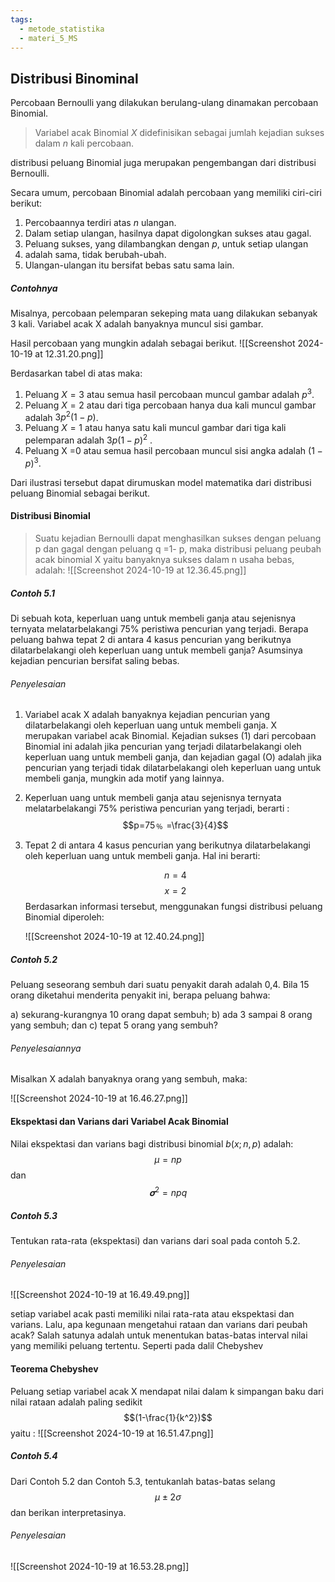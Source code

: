 ```yaml
---
tags:
  - metode_statistika
  - materi_5_MS
---
```

## Distribusi Binominal

Percobaan Bernoulli yang dilakukan berulang-ulang dinamakan percobaan Binomial.

>Variabel acak Binomial $X$ didefinisikan sebagai jumlah kejadian sukses dalam $n$ kali percobaan.

distribusi peluang Binomial juga merupakan pengembangan dari distribusi Bernoulli.

Secara umum, percobaan Binomial adalah percobaan yang memiliki ciri-ciri berikut:

1. ﻿﻿﻿Percobaannya terdiri atas $n$ ulangan.
2. ﻿﻿﻿Dalam setiap ulangan, hasilnya dapat digolongkan sukses atau gagal.
3. ﻿﻿﻿Peluang sukses, yang dilambangkan dengan $p$, untuk setiap ulangan
4. adalah sama, tidak berubah-ubah.
5. ﻿﻿﻿Ulangan-ulangan itu bersifat bebas satu sama lain.

##### Contohnya

Misalnya, percobaan pelemparan sekeping mata uang dilakukan sebanyak 3 kali. Variabel acak X adalah banyaknya muncul sisi gambar.

Hasil percobaan yang mungkin adalah sebagai berikut.
![[Screenshot 2024-10-19 at 12.31.20.png]]

Berdasarkan tabel di atas maka:

1. ﻿﻿﻿Peluang $X = 3$ atau semua hasil percobaan muncul gambar adalah $p^3$.
2. ﻿﻿﻿Peluang $X = 2$ atau dari tiga percobaan hanya dua kali muncul gambar adalah $3p^2 (1-p)$.
3. ﻿﻿﻿Peluang $X =1$ atau hanya satu kali muncul gambar dari tiga kali pelemparan adalah $3p(1- p)^2$ .
4. Peluang X =0 atau semua hasil percobaan muncul sisi angka adalah $(1-p)^3$.

Dari ilustrasi tersebut dapat dirumuskan model matematika dari distribusi peluang Binomial sebagai berikut.

#### Distribusi Binomial

> Suatu kejadian Bernoulli dapat menghasilkan sukses dengan peluang p dan gagal dengan peluang q =1- p, maka distribusi peluang peubah acak binomial X yaitu banyaknya sukses dalam n usaha bebas, adalah:
> ![[Screenshot 2024-10-19 at 12.36.45.png]]


##### Contoh 5.1

Di sebuah kota, keperluan uang untuk membeli ganja atau sejenisnya ternyata melatarbelakangi 75% peristiwa pencurian yang terjadi. Berapa peluang bahwa tepat 2 di antara 4 kasus pencurian yang berikutnya dilatarbelakangi oleh keperluan uang untuk membeli ganja? Asumsinya kejadian pencurian bersifat saling bebas.

###### Penyelesaian

1. Variabel acak X adalah banyaknya kejadian pencurian yang dilatarbelakangi oleh keperluan uang untuk membeli ganja. X merupakan variabel acak Binomial. Kejadian sukses (1) dari percobaan Binomial ini adalah jika pencurian yang terjadi dilatarbelakangi oleh keperluan uang untuk membeli ganja, dan kejadian gagal (O) adalah jika pencurian yang terjadi tidak dilatarbelakangi oleh keperluan uang untuk membeli ganja, mungkin ada motif yang lainnya.
   
2. Keperluan uang untuk membeli ganja atau sejenisnya ternyata melatarbelakangi 75% peristiwa pencurian yang terjadi, berarti :
   $$p=75﹪ =\frac{3}{4}$$
3. Tepat 2 di antara 4 kasus pencurian yang berikutnya dilatarbelakangi oleh keperluan uang untuk membeli ganja. Hal ini berarti:
   
   $$n=4$$ $$x=2$$
   Berdasarkan informasi tersebut, menggunakan fungsi distribusi peluang Binomial diperoleh:
   
   ![[Screenshot 2024-10-19 at 12.40.24.png]]

##### Contoh 5.2

Peluang seseorang sembuh dari suatu penyakit darah adalah 0,4. Bila 15 orang diketahui menderita penyakit ini, berapa peluang bahwa: 

a) sekurang-kurangnya 10 orang dapat sembuh; 
b) ada 3 sampai 8 orang yang sembuh; dan 
c) tepat 5 orang yang sembuh?

###### Penyelesaiannya

Misalkan X adalah banyaknya orang yang sembuh, maka:

![[Screenshot 2024-10-19 at 16.46.27.png]]

#### Ekspektasi dan Varians dari Variabel Acak Binomial

Nilai ekspektasi dan varians bagi distribusi binomial $b(x;n,p)$ adalah:
$$µ = np$$
dan 
$$𝛔^2=npq$$

##### Contoh 5.3

Tentukan rata-rata (ekspektasi) dan varians dari soal pada contoh 5.2.

###### Penyelesaian

![[Screenshot 2024-10-19 at 16.49.49.png]]

setiap variabel acak pasti memiliki nilai rata-rata atau ekspektasi dan varians. Lalu, apa kegunaan mengetahui rataan dan varians dari peubah acak? Salah satunya adalah untuk menentukan batas-batas interval nilai yang memiliki peluang tertentu. Seperti pada dalil Chebyshev

#### Teorema Chebyshev

Peluang setiap variabel acak X mendapat nilai dalam k simpangan baku dari nilai rataan adalah paling sedikit $$(1-\frac{1}{k^2})$$
yaitu :
![[Screenshot 2024-10-19 at 16.51.47.png]]

##### Contoh 5.4

Dari Contoh 5.2 dan Contoh 5.3, tentukanlah batas-batas selang $$\mu±2\sigma$$dan berikan interpretasinya.

###### Penyelesaian

![[Screenshot 2024-10-19 at 16.53.28.png]]



